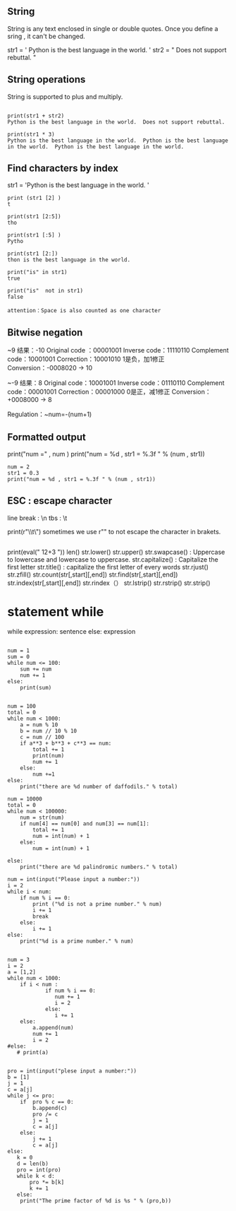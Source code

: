 ## String
String is any text enclosed in single or double quotes. Once you define a sring , it can't be changed.

str1 = ' Python is the best language in the world. '
str2 = " Does not support rebuttal. "

## String operations

String is supported to plus and multiply.

```

print(str1 + str2)
Python is the best language in the world.  Does not support rebuttal. 

print(str1 * 3)
Python is the best language in the world.  Python is the best language in the world.  Python is the best language in the world. 

```

## Find characters by index

str1 = 'Python is the best language in the world. '

```
print (str1 [2] )
t

print(str1 [2:5])
tho

print(str1 [:5] )
Pytho

print(str1 [2:])
thon is the best language in the world. 

print("is" in str1)
true

print("is"  not in str1)
false

attention：Space is also counted as one character

```

## Bitwise negation

~9 结果：-10
Original code ：00001001
Inverse code：11110110
Complement code：10001001
Correction：10001010 1是负，加1修正
Conversion：-0008020 -> 10
 
~-9 结果：8
Original code：10001001
Inverse code：01110110
Complement code：00001001
Correction：00001000 0是正，减1修正
Conversion：+0008000 -> 8
 
Regulation：~num=-(num+1)


## Formatted output

print("num =" , num )
print("num = %d , str1 = %.3f " % (num , str1))

```
num = 2
str1 = 0.3
print("num = %d , str1 = %.3f " % (num , str1))
```
## ESC : escape character
line break : \n
tbs : \t

print(r"\\\t\\")
sometimes we use r"" to not escape the character in brakets. 

##

print(eval(" 12+3 "))
len()
str.lower()
str.upper()
str.swapcase()  :  Uppercase to lowercase and lowercase to uppercase.
str.capitalize() : Capitalize the first letter
str.title() : capitalize the first letter of every words
str.rjust() 
str.zfill()
str.count(str[,start][,end])
str.find(str[,start][,end])
str.index(str[,start][,end])
str.rindex（）
str.lstrip()
str.rstrip()
str.strip()

# statement while

while expression:
     sentence
     else:
     expression
```

num = 1
sum = 0
while num <= 100:
    sum += num
    num += 1
else:
    print(sum)

```

```

num = 100
total = 0
while num < 1000:
    a = num % 10
    b = num // 10 % 10
    c = num // 100
    if a**3 + b**3 + c**3 == num:
        total += 1
        print(num)
        num += 1
    else:
        num +=1
else:
    print("there are %d number of daffodils." % total)

```

```
num = 10000
total = 0
while num < 100000:
    num = str(num)
    if num[4] == num[0] and num[3] == num[1]:
        total += 1
        num = int(num) + 1
    else:
        num = int(num) + 1

else:
    print("there are %d palindromic numbers." % total)
```

```
num = int(input("Please input a number:"))
i = 2
while i < num:
    if num % i == 0:
        print ("%d is not a prime number." % num)
        i += 1
        break
    else:
        i += 1
else:
    print("%d is a prime number." % num)
```

```

num = 3
i = 2
a = [1,2]
while num < 1000:
    if i < num :
            if num % i == 0:
               num += 1
               i = 2
            else:
               i += 1
    else:
        a.append(num)
        num += 1
        i = 2
#else:
   # print(a)


pro = int(input("plese input a number:"))
b = [1]
j = 1
c = a[j]
while j <= pro:
    if  pro % c == 0:
        b.append(c)
        pro /= c
        j = 1
        c = a[j]
    else:
        j += 1
        c = a[j]
else:
   k = 0
   d = len(b)
   pro = int(pro)
   while k < d:
       pro *= b[k]
       k += 1
   else:
    print("The prime factor of %d is %s " % (pro,b))
    
 ```

